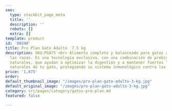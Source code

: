 ```yaml
---
seo:
  type: stackbit_page_meta
  title: ''
  description: ''
  robots: []
  extra: []
template: product
id: '00248'
title: Pro Plan Gato Adulto  7.5 kg
description: SKU:PGA75 <br> Alimento completo y balanceado para gatos adultos de todas
  las razas. Es una tecnología exclusiva, con una combinación de prebióticos y antioxidantes
  naturales, que ayudan a optimizar la digestión y a mantener fuertes las defensas
  naturales de tu gato, protegiendo su sistema inmunológico contra las amenazas externas.
price: '1,075'
order: 
default_thumbnail_image: "/images/pro-plan-gato-adulto-3-kg.jpg"
default_original_image: "/images/pro-plan-gato-adulto-3-kg.jpg"
category: src/pages/category/gatos-pro-plan.md
featured: false

---
```

